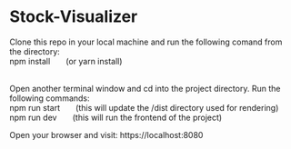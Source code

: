 # Stock-Visualizer

Clone this repo in your local machine and run the following comand from the directory:<br>
npm install  &nbsp; &nbsp; &nbsp;    (or yarn install) <br><br>

Open another terminal window and cd into the project directory. Run the following commands: <br>
npm run start  &nbsp; &nbsp; &nbsp;  (this will update the /dist directory used for rendering) <br>
npm run dev &nbsp; &nbsp; &nbsp;   (this will run the frontend of the project) <br>

Open your browser and visit: https://localhost:8080
